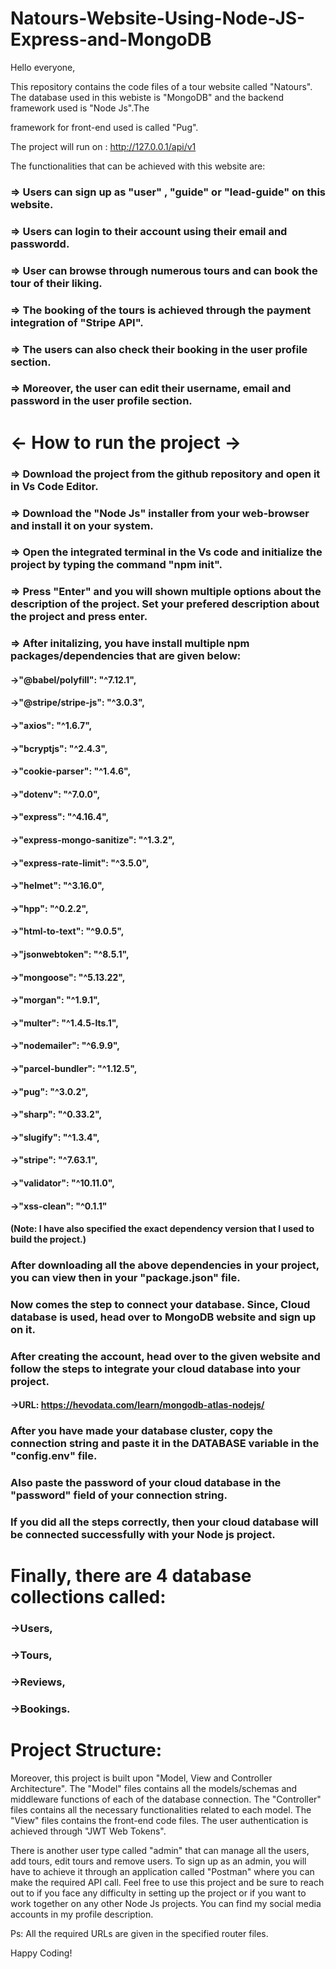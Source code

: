 # Natours-Website-Using-Node-JS-Express-and-MongoDB

Hello everyone,

This repository contains the code files of a tour website called "Natours". The database used in this webiste is "MongoDB" and the backend framework used is "Node Js".The 

framework for front-end used is called "Pug".

The project will run on : http://127.0.0.1/api/v1

The functionalities that can be achieved with this website are:

### => Users can sign up as "user" , "guide" or "lead-guide" on this website.

### => Users can login to their account using their email and passwordd.

### => User can browse through numerous tours and can book the tour of their liking.

### => The booking of the tours is achieved through the payment integration of "Stripe API".

### => The users can also check their booking in the user profile section.

### => Moreover, the user can edit their username, email and password in the user profile section.

# <- How to run the project ->

### => Download the project from the github repository and open it in Vs Code Editor.

### => Download the "Node Js" installer from your web-browser and install it on your system.

### => Open the integrated terminal in the Vs code and initialize the project by typing the command "npm init".

### => Press "Enter" and you will shown multiple options about the description of the project. Set your prefered description about the project and press enter.

### => After initalizing, you have install multiple npm packages/dependencies that are given below:

  #### ->"@babel/polyfill": "^7.12.1",
  
  #### ->"@stripe/stripe-js": "^3.0.3",
  
  #### ->"axios": "^1.6.7",
  
  #### ->"bcryptjs": "^2.4.3",
  
  #### ->"cookie-parser": "^1.4.6",
  
  #### ->"dotenv": "^7.0.0",
  
  #### ->"express": "^4.16.4",
  
  #### ->"express-mongo-sanitize": "^1.3.2",
  
  #### ->"express-rate-limit": "^3.5.0",
  
  #### ->"helmet": "^3.16.0",
  
  #### ->"hpp": "^0.2.2",
  
  #### ->"html-to-text": "^9.0.5",
  
  #### ->"jsonwebtoken": "^8.5.1",
  
  #### ->"mongoose": "^5.13.22",
  
  #### ->"morgan": "^1.9.1",
  
  #### ->"multer": "^1.4.5-lts.1",
  
  #### ->"nodemailer": "^6.9.9",
  
  #### ->"parcel-bundler": "^1.12.5",
  
  #### ->"pug": "^3.0.2",
  
  #### ->"sharp": "^0.33.2",
  
  #### ->"slugify": "^1.3.4",
  
  #### ->"stripe": "^7.63.1",
  
  #### ->"validator": "^10.11.0",
  
  #### ->"xss-clean": "^0.1.1"
  
  #### (Note: I have also specified the exact dependency version that I used to build the project.)
  
### After downloading all the above dependencies in your project, you can view then in your "package.json" file.

### Now comes the step to connect your database. Since, Cloud database is used, head over to MongoDB website and sign up on it.

 ### After creating the account, head over to the given website and follow the steps to integrate your cloud database into your project.
  
  #### ->URL: https://hevodata.com/learn/mongodb-atlas-nodejs/

### After you have made your database cluster, copy the connection string and paste it in the DATABASE variable in the "config.env" file.

### Also paste the password of your cloud database in the "password" field of your connection string.

### If you did all the steps correctly, then your cloud database will be connected successfully with your Node js project.

# Finally, there are 4 database collections called:

### ->Users,

### ->Tours,

### ->Reviews,

### ->Bookings.

# Project Structure:

Moreover, this project is built upon "Model, View and Controller Architecture". The "Model" files contains all the models/schemas and middleware functions of each of the database connection. The "Controller" files contains all the necessary functionalities related to each model. The "View" files contains the front-end code files. The user authentication is achieved through "JWT Web Tokens".

There is another user type called "admin" that can manage all the users, add tours, edit tours and remove users. To sign up as an admin, you will have to achieve it through an application called "Postman" where you can make the required API call.
Feel free to use this project and be sure to reach out to if you face any difficulty in setting up the project or if you want to work together on any other Node Js projects.
You can find my social media accounts in my profile description.

Ps: All the required URLs are given in the specified router files.

Happy Coding!
